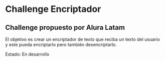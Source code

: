 <h1>Challenge Encriptador</h1>
<h2>Challenge propuesto por Alura Latam</h2>
  <p>El objetivo es crear un encriptador de texto que reciba un texto del usuario y este pueda encriptarlo pero también desencriptarlo.</p>
  <p>Estado: En desarrollo</p>
 

